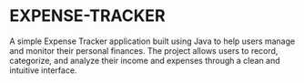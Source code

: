 # EXPENSE-TRACKER
A simple Expense Tracker application built using Java to help users manage and monitor their personal finances. The project allows users to record, categorize, and analyze their income and expenses through a clean and intuitive interface.
